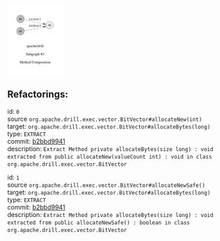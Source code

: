 <img src=subgraph_atomic_3.svg width=25%>

## Refactorings:

id: `0`\
source `org.apache.drill.exec.vector.BitVector#allocateNew(int)`\
target: `org.apache.drill.exec.vector.BitVector#allocateBytes(long)`\
type: `EXTRACT`\
commit: [b2bbd9941](https://github.com/apache/drill/commit/b2bbd9941be6b132a83d27c0ae02c935e1dec5dd)\
description: `Extract Method private allocateBytes(size long) : void extracted from public allocateNew(valueCount int) : void in class org.apache.drill.exec.vector.BitVector`

id: `1`\
source `org.apache.drill.exec.vector.BitVector#allocateNewSafe()`\
target: `org.apache.drill.exec.vector.BitVector#allocateBytes(long)`\
type: `EXTRACT`\
commit: [b2bbd9941](https://github.com/apache/drill/commit/b2bbd9941be6b132a83d27c0ae02c935e1dec5dd)\
description: `Extract Method private allocateBytes(size long) : void extracted from public allocateNewSafe() : boolean in class org.apache.drill.exec.vector.BitVector`

